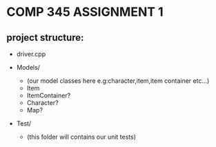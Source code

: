 # COMP 345 ASSIGNMENT 1

## project structure:
- driver.cpp
  
- Models/
  * (our model classes here e.g:character,item,item container etc...)
  * Item
  * ItemContainer?
  * Character?
  * Map?
- Test/
  * (this folder will contains our unit tests)

